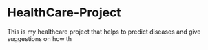 # HealthCare-Project
This is my healthcare project that helps to predict diseases and give suggestions on how th 
